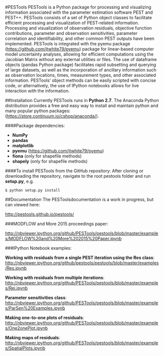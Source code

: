 #PESTools
PESTools is a Python package for processing and visualizing information associated with the parameter estimation software PEST and PEST++. PESTools consists of a set of Python object classes to facilitate efficient processing and visualization of PEST-related information. Processing and visualization of observation residuals, objective function contributions, parameter and observation sensitivities, parameter correlation and identifiability, and other common PEST outputs have been implemented. PESTools is integrated with the pyemu package (<https://github.com/jtwhite79/pyemu>) package for linear-based computer model uncertainty analyses, allowing for efficient computations using the Jacobian Matrix without any external utilities or files. The use of dataframe objects (pandas Python package) facilitates rapid subsetting and querying of large datasets, as well as the incorporation of ancillary information such as observation locations, times, measurement types, and other associated information. PESTools’ object methods can be easily scripted with concise code, or alternatively, the use of IPython notebooks allows for live interaction with the information.

##Installation
Currently PESTools runs in **Python 2.7**. The Anaconda Python distribution provides a free and easy way to install and maintain python and many popular python packages: (<https://store.continuum.io/cshop/anaconda/>).

####Package dependencies:
* **NumPy**  
* **pandas**  
* **matplotlib**
* **pyemu** (<https://github.com/jtwhite79/pyemu>)  
* **fiona** (only for shapefile methods)  
* **shapely** (only for shapefile methods)

####To install PESTools from the GitHub repository:
After cloning or downloading the repository, navigate to the root pestools folder and run **setup.py**, e.g.  

```$ python setup.py install```  

##Documentation
The PESToolsdocumentation is a work in progress, but can viewed here:  

<http://pestools.github.io/pestools/>


###MODFLOW and More 2015 proceedings paper:

<http://nbviewer.ipython.org/github/PESTools/pestools/blob/master/examples/MODFLOW%20and%20More%202015%20Paper.ipynb>

###IPython Notebook examples:

**Working with residuals from a single PEST iteration using the Res class**: 
<http://nbviewer.ipython.org/github/pestools/pestools/blob/master/examples/Res.ipynb>

**Working with residuals from multiple iterations**:  
<http://nbviewer.ipython.org/github/PESTools/pestools/blob/master/examples/Rei.ipynb>

**Parameter sensitivities class**:  
<http://nbviewer.ipython.org/github/PESTools/pestools/blob/master/examples/ParSen%20Examples.ipynb>

**Making one-to-one plots of residuals**:  
<http://nbviewer.ipython.org/github/PESTools/pestools/blob/master/examples/One2onePlot.ipynb>

**Making maps of residuals**:  
<http://nbviewer.ipython.org/github/PESTools/pestools/blob/master/examples/SpatialPlots.ipynb>

  
